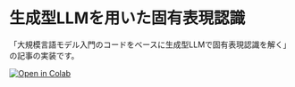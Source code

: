 # 生成型LLMを用いた固有表現認識

「大規模言語モデル入門のコードをベースに生成型LLMで固有表現認識を解く」の記事の実装です。

[![Open in Colab](https://colab.research.google.com/assets/colab-badge.svg)](https://colab.research.google.com/github/Kosuke-Yamada/named-entity-recognition-llm/blob/main/named_entity_recognition_llm.ipynb)
